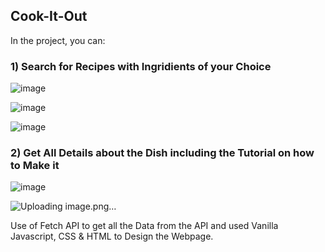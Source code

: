 ## Cook-It-Out

In the project, you can:

### 1)  Search for Recipes with Ingridients of your Choice

![image](https://user-images.githubusercontent.com/111651944/204081876-8910bd40-1995-40e9-af94-c52446bd4275.png)

![image](https://user-images.githubusercontent.com/111651944/204081948-ef8d139d-2d9c-4afb-9d8e-c8043670748f.png)

![image](https://user-images.githubusercontent.com/111651944/204081987-d9d4177e-bb0c-4db7-8227-8df25348ae8e.png)

### 2)  Get All Details about the Dish including the Tutorial on how to Make it 

![image](https://user-images.githubusercontent.com/111651944/204082027-1eca1de2-48f1-4950-9d15-f1c9be087b60.png)

![Uploading image.png…]()

Use of Fetch API to get all the Data from the API and used Vanilla Javascript, CSS & HTML to Design the Webpage.
